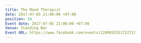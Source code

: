 ```yaml
---
title: The Mood Therapist
date: 2017-07-05 21:00:00 +07:00
position: 14
Event date: 2017-07-05 21:00:00 +07:00
Venue: Standing Bar
Event URL: https://www.facebook.com/events/120903155172272/
---
```


